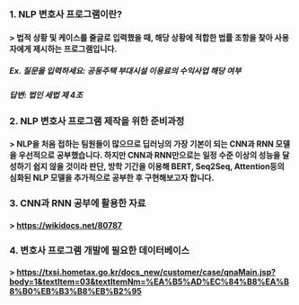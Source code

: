### 1. NLP 변호사 프로그램이란?
#### > 법적 상황 및 케이스를 줄글로 입력했을 때, 해당 상황에 적합한 법률 조항을 찾아 사용자에게 제시하는 프로그램입니다.

##### Ex. 질문을 입력하세요: 공동주택 부대시설 이용료의 수익사업 해당 여부
##### 답변: 법인 세법 제 4조

### 2. NLP 변호사 프로그램 제작을 위한 준비과정
#### > NLP을 처음 접하는 팀원들이 많으므로 딥러닝의 가장 기본이 되는 CNN과 RNN 모델을 우선적으로 공부했습니다. 하지만 CNN과 RNN만으로는 일정 수준 이상의 성능을 달성하기 쉽지 않을 것이라 판단, 방학 기간을 이용해 BERT, Seq2Seq, Attention등의 심화된 NLP 모델을 추가적으로 공부한 후 구현해보고자 합니다.

### 3. CNN과 RNN 공부에 활용한 자료
#### > https://wikidocs.net/80787

### 4. 변호사 프로그램 개발에 필요한 데이터베이스
#### > https://txsi.hometax.go.kr/docs_new/customer/case/qnaMain.jsp?body=1&textItem=03&textItemNm=%EA%B5%AD%EC%84%B8%EA%B8%B0%EB%B3%B8%EB%B2%95


